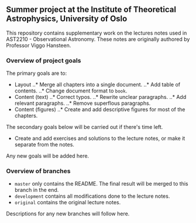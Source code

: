 ## Summer project at the Institute of Theoretical Astrophysics, University of Oslo
This repository contains supplementary work on the lectures notes used in AST2210 -
Observational Astronomy. These notes are originally authored
by Professor Viggo Hansteen.


### Overview of project goals
The primary goals are to:
* Layout
..* Merge all chapters into a single document.
..* Add table of contents.
..* Change document format to `book`.
* Content (text)
..* Correct typos.
..* Rewrite unclear paragraphs.
..* Add relevant paragraphs.
..* Remove superflous paragraphs.
* Content (figures)
..* Create and add descriptive figures for most of the chapters.

The secondary goals below will be carried out if there's time left.
* Create and add exercises and solutions to the lecture notes, or make it separate from
	the notes.

Any new goals will be added here.


### Overview of branches
* `master` only contains the README. The final result will be merged to this branch in the
	end.
* `development` contains all modifications done to the lecture notes.
* `original` contains the original lecture notes.

Descriptions for any new branches will follow here.

